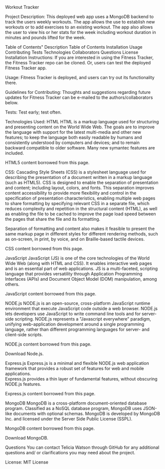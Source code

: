 Workout Tracker

Project Description:
This deployed web app uses a MongoDB backend to track the users weekly workouts. The app allows the use to establish new workouts or to add exercises to an existing workout. The app also allows the user to view his or her stats for the week including workout duration in minutes and pounds lifted for the week.

Table of Contents"
Description
Table of Contents
Installation
Usage
Contributing
Tests
Technologies
Collaborators
Questions
License
Installation Instructions:
If you are interested in using the Fitness Tracker, the Fitness Tracker repo can be cloned. Or, users can test the deployed Fitness Tracker app.

Usage:
Fitness Tracker is deployed, and users can try out its functionality there.

Guidelines for Contributing:
Thoughts and suggestions regarding future updates for Fitness Tracker can be e-mailed to the authors/collaborators below.

Tests:
Test early; test often.

Technologies Used:
HTML
HTML is a markup language used for structuring and presenting content on the World Wide Web. 
The goals are to improve the language with support for the latest multi-media and other new features; 
to keep the language both easily readable by humans and consistently understood by computers and devices; 
and to remain backward compatible to older software. Many new symantec features are included.

HTML5 content borrowed from this page.

CSS:
Cascading Style Sheets (CSS) is a stylesheet language used for describing the presentation of a document written in a markup language (such as HTML5). 
CSS is designed to enable the separation of presentation and content; including layout, colors, and fonts. 
This separation improves content accessibility to provide more flexibility and control in the specification of presentation characteristics,
enabling multiple web pages to share formatting by specifying relevant CSS in a separate file, 
which reduces complexity and repetition in the structural content (HTML), 
as well as enabling the file to be cached to improve the page load speed between the pages that share the file and its formatting.

Separation of formatting and content also makes it feasible to present the same markup page in different styles for different rendering methods,
such as on-screen, in print, by voice, and on Braille-based tactile devices.

CSS content borrowed from this page.

JavaScript
JavaScript (JS) is one of the core technologies of the World Wide Web (along with HTML and CSS). 
It enables interactive web pages and is an essential part of web applications. JS is a multi-faceted, 
scripting language that provides versatility through Application Programming Interfaces (APIs) and Document Object Model (DOM) manipulation, among others.

JavaScript content borrowed from this page.

NODE.js
NODE.js is an open-source, cross-platform JavaScript runtime environment that execute JavaScript code outside a web browser. 
NODE.js lets developers use JavaScript to write command line tools and for server-side scripting. 
NODE.js represents a "Javascript everywhere" paradigm, unifying web-application development around a single programming language, 
rather than different programming languages for server- and client-side scripts.

NODE.js content borrowed from this page.

Download Node.js.

Express.js
Express.js is a minimal and flexible NODE.js web application framework that provides a robust set of features for web and mobile applications.  
Express.js provides a thin layer of fundamental features, without obscuring NODE.js features.

Express.js content borrowed from this page.

MongoDB
MongoDB is a cross-platform document-oriented database program. Classified as a NoSQL database program, MongoDB uses JSON-like documents with optional schemas.
MongoDB is developed by MongoDB Inc. and licensed under the Server Side Public License (SSPL).

MongoDB content borrowed from this page.

Download MongoDB.

Questions
You can contact Telicia Watson through GitHub for any additional questions and/ or clarifications you may need about the project.

License:
MIT License
